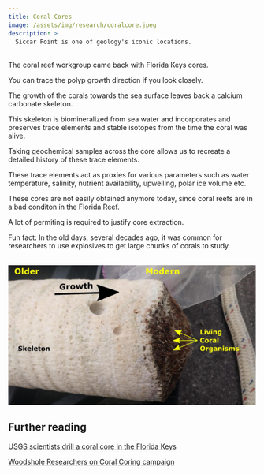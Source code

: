 ```yaml
---
title: Coral Cores
image: /assets/img/research/coralcore.jpeg
description: >
  Siccar Point is one of geology's iconic locations.
---
```


The coral reef workgroup came back with Florida Keys cores.

You can trace the polyp growth direction if you look closely.

The growth of the corals towards the sea surface leaves back a calcium carbonate skeleton.

This skeleton is biomineralized from sea water and incorporates and preserves trace elements and stable isotopes from the time the coral was alive.

Taking geochemical samples across the core allows us to recreate a detailed history of these trace elements.

These trace elements act as proxies for various parameters such as water temperature, salinity, nutrient availability, upwelling, polar ice volume etc.

These cores are not easily obtained anymore today, since coral reefs are in a bad conditon in the Florida Reef.

A lot of permiting is required to justify core extraction.

Fun fact: In the old days, several decades ago, it was common for researchers to use explosives to get large chunks of corals to study.

<br><img src="/assets/img/research/coraldiagram.jpg" alt="Coral Diagram">

## Further reading

<a href="https://www.usgs.gov/media/images/usgs-scientists-drill-a-coral-core-florida-keys" target="_blank">USGS scientists drill a coral core in the Florida Keys</a>

<a href="https://www.whoi.edu/oceanus/feature/coral-coring/" target="_blank">Woodshole Researchers on Coral Coring campaign</a>